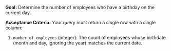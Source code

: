 **Goal:** Determine the number of employees who have a birthday on the current day.

**Acceptance Criteria:** Your query must return a single row with a single column:

1.  `number_of_employees` (integer): The count of employees whose birthdate (month and day, ignoring the year) matches the current date.
